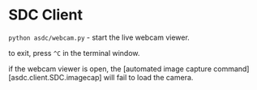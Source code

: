# SDC Client

`python asdc/webcam.py` - start the live webcam viewer.

to exit, press `^C` in the terminal window.

if the webcam viewer is open, the [automated image capture command][asdc.client.SDC.imagecap] will fail to load the camera.